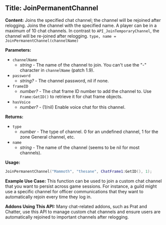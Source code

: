 ## Title: JoinPermanentChannel

**Content:**
Joins the specified chat channel; the channel will be rejoined after relogging.
Joins the channel with the specified name. A player can be in a maximum of 10 chat channels. In contrast to `API_JoinTemporaryChannel`, the channel will be re-joined after relogging.
`type, name = JoinPermanentChannel(channelName)`

**Parameters:**
- `channelName`
  - *string* - The name of the channel to join. You can't use the "-" character in `channelName` (patch 1.9).
- `password`
  - *string?* - The channel password, nil if none.
- `frameID`
  - *number?* - The chat frame ID number to add the channel to. Use `Frame:GetID()` to retrieve it for chat frame objects.
- `hasVoice`
  - *number?* - (1/nil) Enable voice chat for this channel.

**Returns:**
- `type`
  - *number* - The type of channel. 0 for an undefined channel, 1 for the zone General channel, etc.
- `name`
  - *string* - The name of the channel (seems to be nil for most channels).

**Usage:**
```lua
JoinPermanentChannel("Mammoth", "thesane", ChatFrame1:GetID(), 1);
```

**Example Use Case:**
This function can be used to join a custom chat channel that you want to persist across game sessions. For instance, a guild might use a specific channel for officer communications that they want to automatically rejoin every time they log in.

**Addons Using This API:**
Many chat-related addons, such as Prat and Chatter, use this API to manage custom chat channels and ensure users are automatically rejoined to important channels after relogging.